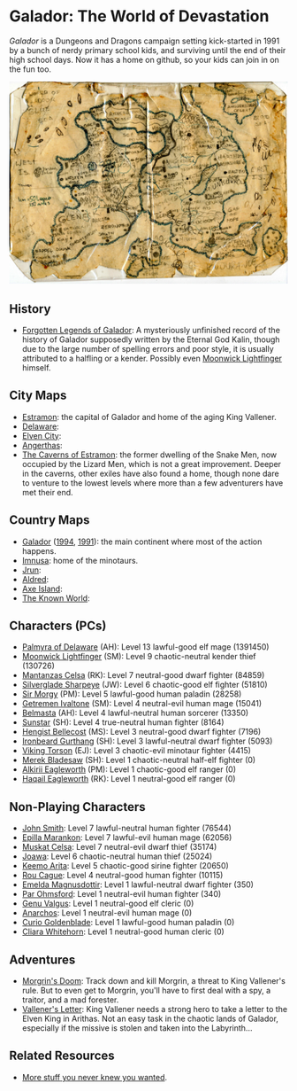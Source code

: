 # Galador: The World of Devastation

*Galador* is a Dungeons and Dragons campaign setting kick-started in 1991 by a bunch of nerdy primary school kids, and surviving until the end of their high school days. Now it has a home on github, so your kids can join in on the fun too.

![Galador Map](maps/countries/galador.1991.jpg?raw=true)

## History

 * [Forgotten Legends of Galador](history/legends-of-galador.pdf?raw=true): A mysteriously unfinished record of the history of Galador supposedly written by the Eternal God Kalin, though due to the large number of spelling errors and poor style, it is usually attributed to a halfling or a kender. Possibly even [Moonwick Lightfinger](characters/moonwick-lightfinger.pdf?raw=true) himself.

## City Maps

 * [Estramon](maps/cities/estramon.jpg?raw=true): the capital of Galador and home of the aging King Vallener.
 * [Delaware](maps/cities/delaware.jpg?raw=true):
 * [Elven City](maps/cities/elven-city.jpg?raw=true):
 * [Angerthas](maps/cities/angerthas.jpg?raw=true):
 * [The Caverns of Estramon](maps/cities/estramon-caverns.pdf?raw=true): the former dwelling of the Snake Men, now occupied by the Lizard Men, which is not a great improvement. Deeper in the caverns, other exiles have also found a home, though none dare to venture to the lowest levels where more than a few adventurers have met their end.

## Country Maps

 * [Galador](maps/countries/galador.1995.jpg?raw=true) ([1994](maps/countries/galador.1994.jpg?raw=true), [1991](maps/countries/galador.1991.jpg?raw=true)): the main continent where most of the action happens.
 * [Imnusa](maps/countries/imnusa.jpg?raw=true): home of the minotaurs.
 * [Jrun](maps/countries/jrun.jpg?raw=true):
 * [Aldred](maps/countries/aldred.jpg?raw=true):
 * [Axe Island](maps/countries/axe-island.jpg?raw=true):
 * [The Known World](maps/countries/world.jpg?raw=true):

## Characters (PCs)

 * [Palmyra of Delaware](characters/palmyra-of-delaware.pdf?raw=true) (AH): Level 13 lawful-good elf mage (1391450)
 * [Moonwick Lightfinger](characters/moonwick-lightfinger.pdf?raw=true) (SM): Level 9 chaotic-neutral kender thief (130726)
 * [Mantanzas Celsa](characters/mantazas-celsa.pdf?raw=true) (RK): Level 7 neutral-good dwarf fighter (84859)
 * [Silverglade Sharpeye](characters/silverglade-sharpeye.pdf?raw=true) (JW): Level 6 chaotic-good elf fighter (51810)
 * [Sir Morgy](characters/sir-morgy.pdf?raw=true) (PM): Level 5 lawful-good human paladin (28258)
 * [Getremen Ivaltone](characters/getremen-ivaltone.pdf?raw=true) (SM): Level 4 neutral-evil human mage (15041)
 * [Belmasta](characters/belmasta.pdf?raw=true) (AH): Level 4 lawful-neutral human sorcerer (13350)
 * [Sunstar](characters/sunstar.pdf?raw=true) (SH): Level 4 true-neutral human fighter (8164)
 * [Hengist Bellecost](characters/hengist-bellecost.pdf?raw=true) (MS): Level 3 neutral-good dwarf fighter (7196)
 * [Ironbeard Gurthang](characters/ironbeard-gurthang.pdf?raw=true) (SH): Level 3 lawful-neutral dwarf fighter (5093)
 * [Viking Torson](characters/viking-torson.pdf?raw=true) (EJ): Level 3 chaotic-evil minotaur fighter (4415)
 * [Merek Bladesaw](characters/merek-bladesaw.pdf?raw=true) (SH): Level 1 chaotic-neutral half-elf fighter (0)
 * [Alkirii Eagleworth](characters/alkirii-eagleworth.pdf?raw=true) (PM): Level 1 chaotic-good elf ranger (0)
 * [Haqail Eagleworth](characters/haqail-eagleworth.pdf?raw=true) (RK): Level 1 neutral-good elf ranger (0)

## Non-Playing Characters

 * [John Smith](characters/john-smith.pdf?raw=true): Level 7 lawful-neutral human fighter (76544)
 * [Epilla Marankon](characters/epilla-marankon.pdf?raw=true): Level 7 lawful-evil human mage (62056)
 * [Muskat Celsa](characters/muskat-celsa.pdf?raw=true): Level 7 neutral-evil dwarf thief (35174)
 * [Joawa](characters/joawa.pdf?raw=true): Level 6 chaotic-neutral human thief (25024)
 * [Keemo Arita](characters/keemo-arita.pdf?raw=true): Level 5 chaotic-good sirine fighter (20650)
 * [Rou Cague](characters/rou-cague.pdf?raw=true): Level 4 neutral-good human fighter (10115)
 * [Emelda Magnusdottir](characters/emelda-magnusdottir.pdf?raw=true): Level 1 lawful-neutral dwarf fighter (350)
 * [Par Ohmsford](characters/par-ohmsford.pdf?raw=true): Level 1 neutral-evil human fighter (340)
 * [Genu Valgus](characters/genu-valgus.pdf?raw=true): Level 1 neutral-good elf cleric (0)
 * [Anarchos](characters/anarchos.pdf?raw=true): Level 1 neutral-evil human mage (0)
 * [Curio Goldenblade](characters/curio-goldenblade.pdf?raw=true): Level 1 lawful-good human paladin (0)
 * [Cliara Whitehorn](characters/cliara-whitehorn.pdf?raw=true): Level 1 neutral-good human cleric (0)

## Adventures

 * [Morgrin's Doom](adventures/morgrins-doom.pdf?raw=true): Track down and kill Morgrin, a threat to King Vallener's rule. But to even get to Morgrin, you'll have to first deal with a spy, a traitor, and a mad forester.
 * [Vallener's Letter](adventures/valleners-letter.pdf?raw=true): King Vallener needs a strong hero to take a letter to the Elven King in Arithas. Not an easy task in the chaotic lands of Galador, especially if the missive is stolen and taken into the Labyrinth...

## Related Resources

 * [More stuff you never knew you wanted](https://rogerkeays.com).

